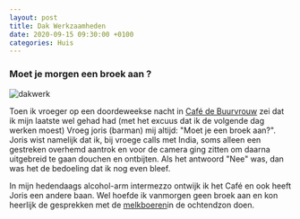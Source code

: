 ```yaml
---
layout: post
title: Dak Werkzaamheden
date: 2020-09-15 09:30:00 +0100
categories: Huis
---
```


### Moet je morgen een broek aan ?
![dakwerk](https://prisse.net/dakwerk.jpg)  

Toen ik vroeger op een doordeweekse nacht in [Café de Buurvrouw](http://www.nes-amsterdam.nl/portfolio/cafe-de-buurvrouw/) zei dat ik mijn laatste wel gehad had (met het excuus dat ik de volgende dag werken moest) Vroeg joris (barman) mij altijd: "Moet je een broek aan?". Joris wist namelijk dat ik, bij vroege calls met India, soms alleen een gestreken overhemd aantrok en voor de camera ging zitten om daarna uitgebreid te gaan douchen en ontbijten. Als het antwoord "Nee" was, dan was het de bedoeling dat ik nog even bleef.  

In mijn hedendaags alcohol-arm intermezzo ontwijk ik het Café en ook heeft Joris een andere baan. Wel hoefde ik vanmorgen geen broek aan en kon heerlijk de gesprekken met de [melkboeren](https://www.frieslandcampina.com/our-farmers/from-grass-to-glass/)in de ochtendzon doen.
